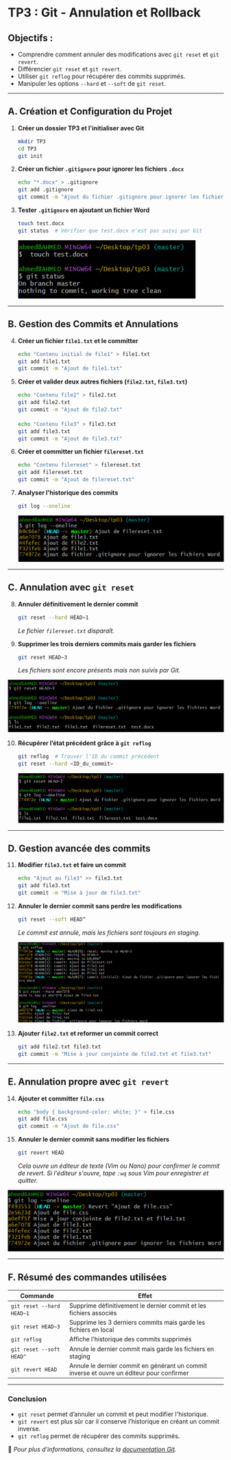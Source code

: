 # TP3 : Git - Annulation et Rollback

## Objectifs :
- Comprendre comment annuler des modifications avec `git reset` et `git revert`.
- Différencier `git reset` et `git revert`.
- Utiliser `git reflog` pour récupérer des commits supprimés.
- Manipuler les options `--hard` et `--soft` de `git reset`.

---

## A. Création et Configuration du Projet

1. **Créer un dossier TP3 et l'initialiser avec Git**
   ```sh
   mkdir TP3
   cd TP3
   git init
   ```

2. **Créer un fichier `.gitignore` pour ignorer les fichiers `.docx`**
   ```sh
   echo "*.docx" > .gitignore
   git add .gitignore
   git commit -m "Ajout du fichier .gitignore pour ignorer les fichiers Word"
   ```

3. **Tester `.gitignore` en ajoutant un fichier Word**
   ```sh
   touch test.docx
   git status  # Vérifier que test.docx n'est pas suivi par Git
   ```
   ![hostonly](cap/cap1.png)
---

## B. Gestion des Commits et Annulations

4. **Créer un fichier `file1.txt` et le committer**
   ```sh
   echo "Contenu initial de file1" > file1.txt
   git add file1.txt
   git commit -m "Ajout de file1.txt"
   ```

5. **Créer et valider deux autres fichiers (`file2.txt`, `file3.txt`)**
   ```sh
   echo "Contenu file2" > file2.txt
   git add file2.txt
   git commit -m "Ajout de file2.txt"

   echo "Contenu file3" > file3.txt
   git add file3.txt
   git commit -m "Ajout de file3.txt"
   ```

6. **Créer et committer un fichier `filereset.txt`**
   ```sh
   echo "Contenu filereset" > filereset.txt
   git add filereset.txt
   git commit -m "Ajout de filereset.txt"
   ```

7. **Analyser l'historique des commits**
   ```sh
   git log --oneline 
   ```
   ![hostonly](cap/cap2.png)
---

## C. Annulation avec `git reset`

8. **Annuler définitivement le dernier commit**
   ```sh
   git reset --hard HEAD~1
   ```
   *Le fichier `filereset.txt` disparaît.*



9. **Supprimer les trois derniers commits mais garder les fichiers**
   ```sh
   git reset HEAD~3
   ```
   *Les fichiers sont encore présents mais non suivis par Git.*

![hostonly](cap/cap5.png)

10. **Récupérer l’état précédent grâce à `git reflog`**
    ```sh
    git reflog  # Trouver l'ID du commit précédent
    git reset --hard <ID_du_commit>
    ```
    ![hostonly](cap/cap5.png)
---

## D. Gestion avancée des commits

11. **Modifier `file3.txt` et faire un commit**
    ```sh
    echo "Ajout au file3" >> file3.txt
    git add file3.txt
    git commit -m "Mise à jour de file3.txt"
    ```

12. **Annuler le dernier commit sans perdre les modifications**
    ```sh
    git reset --soft HEAD^
    ```
    *Le commit est annulé, mais les fichiers sont toujours en staging.*

    ![hostonly](cap/cap6.png)

14. **Ajouter `file2.txt` et reformer un commit correct**
    ```sh
    git add file2.txt file3.txt
    git commit -m "Mise à jour conjointe de file2.txt et file3.txt"
    ```

---

## E. Annulation propre avec `git revert`

14. **Ajouter et committer `file.css`**
    ```sh
    echo "body { background-color: white; }" > file.css
    git add file.css
    git commit -m "Ajout de file.css"
    ```

15. **Annuler le dernier commit sans modifier les fichiers**
    ```sh
    git revert HEAD
    ```
    *Cela ouvre un éditeur de texte (Vim ou Nano) pour confirmer le commit de revert.*
    *Si l'éditeur s'ouvre, tape `:wq` sous Vim pour enregistrer et quitter.*

![hostonly](cap/cap8.png)

---

## F. Résumé des commandes utilisées
| Commande | Effet |
|----------|------|
| `git reset --hard HEAD~1` | Supprime définitivement le dernier commit et les fichiers associés |
| `git reset HEAD~3` | Supprime les 3 derniers commits mais garde les fichiers en local |
| `git reflog` | Affiche l'historique des commits supprimés |
| `git reset --soft HEAD^` | Annule le dernier commit mais garde les fichiers en staging |
| `git revert HEAD` | Annule le dernier commit en générant un commit inverse et ouvre un éditeur pour confirmer |

---

### **Conclusion**
- `git reset` permet d’annuler un commit et peut modifier l'historique.
- `git revert` est plus sûr car il conserve l’historique en créant un commit inverse.
- `git reflog` permet de récupérer des commits supprimés.

📌 *Pour plus d’informations, consultez la [documentation Git](https://git-scm.com/doc).*
